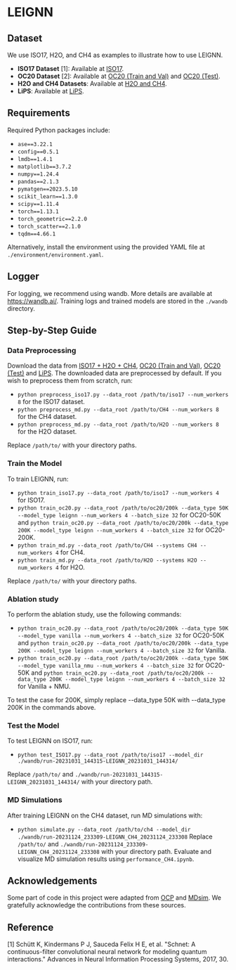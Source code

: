 # LEIGNN

## Dataset
We use ISO17, H2O, and CH4 as examples to illustrate how to use LEIGNN.

- **ISO17 Dataset** [1]: Available at [ISO17](http://quantum-machine.org/datasets/).
- **OC20 Dataset** [2]: Available at [OC20 (Train and Val)](https://zenodo.org/records/12508546) and [OC20 (Test)](https://zenodo.org/records/11375993).
- **H2O and CH4 Datasets**: Available at [H2O and CH4](https://zenodo.org/records/10208201).
- **LiPS**: Available at [LiPS](https://zenodo.org/records/7196767).

## Requirements
Required Python packages include:  
- `ase==3.22.1`
- `config==0.5.1`
- `lmdb==1.4.1`
- `matplotlib==3.7.2`
- `numpy==1.24.4`
- `pandas==2.1.3`
- `pymatgen==2023.5.10`
- `scikit_learn==1.3.0`
- `scipy==1.11.4`
- `torch==1.13.1`
- `torch_geometric==2.2.0`
- `torch_scatter==2.1.0`
- `tqdm==4.66.1`

Alternatively, install the environment using the provided YAML file at `./environment/environment.yaml`.

## Logger
For logging, we recommend using wandb. More details are available at https://wandb.ai/. Training logs and trained models are stored in the `./wandb` directory.

## Step-by-Step Guide

### Data Preprocessing
Download the data from [ISO17 + H2O + CH4](https://zenodo.org/records/10208201), [OC20 (Train and Val)](https://zenodo.org/records/12508546), [OC20 (Test)](https://zenodo.org/records/11375993) and [LiPS](https://zenodo.org/records/7196767).
The downloaded data are preprocessed by default. If you wish to preprocess them from scratch, run:
- `python preprocess_iso17.py --data_root /path/to/iso17 --num_workers 8` for the ISO17 dataset.
- `python preprocess_md.py --data_root /path/to/CH4 --num_workers 8` for the CH4 dataset.
- `python preprocess_md.py --data_root /path/to/H2O --num_workers 8` for the H2O dataset.

Replace `/path/to/` with your directory paths.

### Train the Model
To train LEIGNN, run:
- `python train_iso17.py --data_root /path/to/iso17 --num_workers 4` for ISO17.
- `python train_oc20.py --data_root /path/to/oc20/200k --data_type 50K --model_type leignn --num_workers 4 --batch_size 32` for OC20-50K and `python train_oc20.py --data_root /path/to/oc20/200k --data_type 200K --model_type leignn --num_workers 4 --batch_size 32` for OC20-200K.
- `python train_md.py --data_root /path/to/CH4 --systems CH4 --num_workers 4` for CH4.
- `python train_md.py --data_root /path/to/H2O --systems H2O --num_workers 4` for H2O.

Replace `/path/to/` with your directory paths.

### Ablation study
To perform the ablation study, use the following commands:
- `python train_oc20.py --data_root /path/to/oc20/200k --data_type 50K --model_type vanilla --num_workers 4 --batch_size 32` for OC20-50K and `python train_oc20.py --data_root /path/to/oc20/200k --data_type 200K --model_type leignn --num_workers 4 --batch_size 32` for Vanilla.
- `python train_oc20.py --data_root /path/to/oc20/200k --data_type 50K --model_type vanilla_nmu --num_workers 4 --batch_size 32` for OC20-50K and `python train_oc20.py --data_root /path/to/oc20/200k --data_type 200K --model_type leignn --num_workers 4 --batch_size 32` for Vanilla + NMU.

To test the case for 200K, simply replace --data_type 50K with --data_type 200K in the commands above.



### Test the Model
To test LEIGNN on ISO17, run:
- `python test_ISO17.py --data_root /path/to/iso17 --model_dir ./wandb/run-20231031_144315-LEIGNN_20231031_144314/`

Replace `/path/to/` and `./wandb/run-20231031_144315-LEIGNN_20231031_144314/` with your directory path.

### MD Simulations
After training LEIGNN on the CH4 dataset, run MD simulations with:
- `python simulate.py --data_root /path/to/ch4 --model_dir ./wandb/run-20231124_233309-LEIGNN_CH4_20231124_233308`
Replace `/path/to/` and `./wandb/run-20231124_233309-LEIGNN_CH4_20231124_233308` with your directory path.
Evaluate and visualize MD simulation results using `performance_CH4.ipynb`.

## Acknowledgements
Some part of code in this project were adapted from [OCP](https://github.com/Open-Catalyst-Project/ocp) and [MDsim](https://github.com/kyonofx/MDsim). We gratefully acknowledge the contributions from these sources.
## Reference
[1] Schütt K, Kindermans P J, Sauceda Felix H E, et al. "Schnet: A continuous-filter convolutional neural network for modeling quantum interactions." Advances in Neural Information Processing Systems, 2017, 30.
